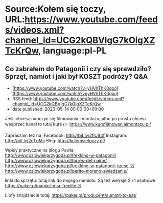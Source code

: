 # Source:Kołem się toczy, URL:https://www.youtube.com/feeds/videos.xml?channel_id=UCG2kQBVlgG7kOigXZTcKrQw, language:pl-PL

## Co zabrałem do Patagonii i czy się sprawdziło? Sprzęt, namiot i jaki był KOSZT podróży? Q&A
 - [https://www.youtube.com/watch?v=yHVhThK0goo](https://www.youtube.com/watch?v=yHVhThK0goo)
 - RSS feed: https://www.youtube.com/feeds/videos.xml?channel_id=UCG2kQBVlgG7kOigXZTcKrQw
 - date published: 2020-05-14 00:00:00+00:00

Jeśli chcesz nauczyć się filmowania i montażu, albo po prostu chcesz wesprzeć kanał to tutaj kurs 👉 https://www.kursfilmowaniaimontazu.pl/

Zapraszam też na:
Facebook: http://bit.ly/2flU84f
Instagram: http://bit.ly/2eTrIMc
Blog: http://kolemsietoczy.pl/

Wpisy praktyczne na blogu Pawła:
http://www.czlowiekprzygoda.pl/trekking-w-patagonii/
http://www.czlowiekprzygoda.pl/torres-del-paine/
http://www.czlowiekprzygoda.pl/trekking-w-patagonii-czesc-2/
http://www.czlowiekprzygoda.pl/perito-moreno-zwiedzanie/

linki do sprzętu:
tutaj link do mojego namiotu. Są też werrsje 2 i 1 osobowe.
https://paker.pl/namiot-msr-freelite-3

Liofy znajdziecie tutaj:
https://paker.pl/producent/summit-to-eat/


